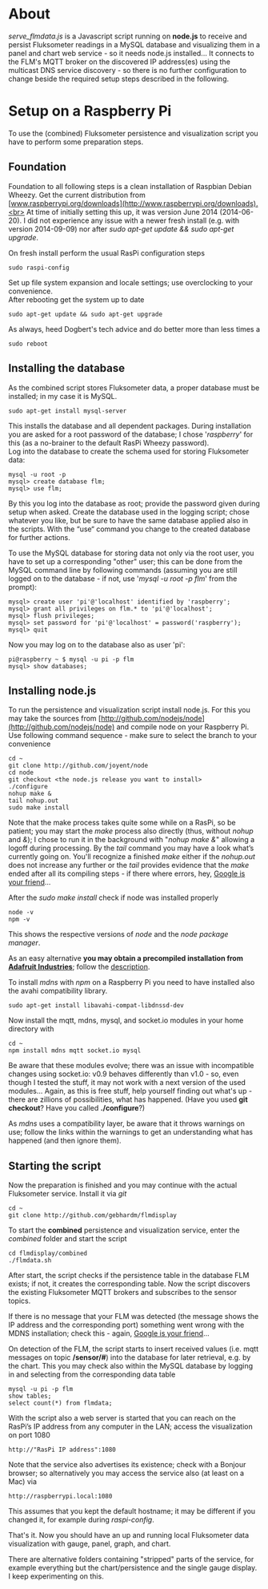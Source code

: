 # About

*serve_flmdata.js* is a Javascript script running on **node.js** to receive and persist Fluksometer readings in a MySQL database and visualizing them in a panel and chart web service - so it needs node.js installed...
It connects to the FLM's MQTT broker on the discovered IP address(es) using the multicast DNS service discovery - so there is no further configuration to change beside the required setup steps described in the following.

# Setup on a Raspberry Pi

To use the (combined) Fluksometer persistence and visualization script you have to perform some preparation steps. 

## Foundation

Foundation to all following steps is a clean installation of Raspbian Debian Wheezy. Get the current distribution from [www.raspberrypi.org/downloads](http://www.raspberrypi.org/downloads).<br>
At time of initially setting this up, it was version June 2014 (2014-06-20). I did not experience any issue with a newer fresh install (e.g. with version 2014-09-09) nor after *sudo apt-get update && sudo apt-get upgrade*.

On fresh install perform the usual RasPi configuration steps

	sudo raspi-config

Set up file system expansion and locale settings; use overclocking to your convenience.<br>
After rebooting get the system up to date

	sudo apt-get update && sudo apt-get upgrade

As always, heed Dogbert's tech advice and do better more than less times a

	sudo reboot

## Installing the database

As the combined script stores Fluksometer data, a proper database must be installed; in my case it is MySQL.

	sudo apt-get install mysql-server

This installs the database and all dependent packages. During installation you are asked for a root password of the database; I chose '*raspberry*' for this (as a no-brainer to the default RasPi Wheezy password).<br>
Log into the database to create the schema used for storing Fluksometer data:

	mysql -u root -p
	mysql> create database flm;
	mysql> use flm;

By this you log into the database as root; provide the password given during setup when asked. Create the database used in the logging script; chose whatever you like, but be sure to have the same database applied also in the scripts. With the “use“ command you change to the created database for further actions.

To use the MySQL database for storing data not only via the root user, you have to set up a corresponding "other" user; this can be done from the MySQL command line by following commands (assuming you are still logged on to the database - if not, use '*mysql -u root -p flm*' from the prompt):

	mysql> create user 'pi'@'localhost' identified by 'raspberry';
	mysql> grant all privileges on flm.* to 'pi'@'localhost';
	mysql> flush privileges;
	mysql> set password for 'pi'@'localhost' = password('raspberry');
	mysql> quit

Now you may log on to the database also as user 'pi':

	pi@raspberry ~ $ mysql -u pi -p flm
	mysql> show databases;

## Installing node.js

To run the persistence and visualization script install node.js. For this you may take the sources from [http://github.com/nodejs/node](http://github.com/nodejs/node) and compile node on your Raspberry Pi. Use following command sequence - make sure to select the branch to your convenience

	cd ~
	git clone http://github.com/joyent/node
	cd node
	git checkout <the node.js release you want to install>
	./configure
	nohup make &
	tail nohup.out
	sudo make install

Note that the make process takes quite some while on a RasPi, so be patient; you may start the *make* process also directly (thus, without *nohup* and *&*); I chose to run it in the background with "*nohup make &*" allowing a logoff during processing. By the *tail* command you may have a look what’s currently going on. You'll recognize a finished *make* either if the *nohup.out* does not increase any further or the *tail* provides evidence that the *make* ended after all its compiling steps - if there where errors, hey, [Google is your friend](http://www.giyf.com)...
 
After the *sudo make install* check if node was installed properly 

	node -v
	npm -v

This shows the respective versions of *node* and the *node package manager*.

As an easy alternative **you may obtain a precompiled installation from [Adafruit Industries](https://www.adafruit.com/)**; follow the [description](https://learn.adafruit.com/node-embedded-development/installing-node-dot-js).


To install *mdns* with *npm* on a Raspberry Pi you need to have installed also the avahi compatibility library.

	sudo apt-get install libavahi-compat-libdnssd-dev

Now install the mqtt, mdns, mysql, and socket.io modules in your home directory with

	cd ~
	npm install mdns mqtt socket.io mysql

Be aware that these modules evolve; there was an issue with incompatible changes using socket.io: v0.9 behaves differently than v1.0 - so, even though I tested the stuff, it may not work with a next version of the used modules... Again, as this is free stuff, help yourself finding out what's up - there are zillions of possibilities, what has happened. (Have you used **git checkout**? Have you called **./configure**?)

As *mdns* uses a compatibility layer, be aware that it throws warnings on use; follow the links within the warnings to get an understanding what has happened (and then ignore them). 

## Starting the script

Now the preparation is finished and you may continue with the actual Fluksometer service. Install it via *git*

	cd ~
	git clone http://github.com/gebhardm/flmdisplay

To start the **combined** persistence and visualization service, enter the *combined* folder and start the script

	cd flmdisplay/combined
	./flmdata.sh

After start, the script checks if the persistence table in the database FLM exists; if not, it creates the corresponding table. Now the script discovers the existing Fluksometer MQTT brokers and subscribes to the sensor topics.

If there is no message that your FLM was detected (the message shows the IP address and the corresponding port) something went wrong with the MDNS installation; check this - again, [Google is your friend](http://www.giyf.com)...

On detection of the FLM, the script starts to insert received values (i.e. mqtt messages on topic **/sensor/#**) into the database for later retrieval, e.g. by the chart. This you may check also within the MySQL database by logging in and selecting from the corresponding data table

	mysql -u pi -p flm
	show tables;
	select count(*) from flmdata;

With the script also a web server is started that you can reach on the RasPi’s IP address from any computer in the LAN; access the visualization on port 1080

	http://"RasPi IP address":1080

Note that the service also advertises its existence; check with a Bonjour browser; so alternatively you may access the service also (at least on a Mac) via

	http://raspberrypi.local:1080

This assumes that you kept the default hostname; it may be different if you changed it, for example during *raspi-config*.

That's it. Now you should have an up and running local Fluksometer data visualization with gauge, panel, graph, and chart.

There are alternative folders containing "stripped" parts of the service, for example everything but the chart/persistence and the single gauge display. I keep experimenting on this.